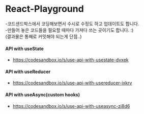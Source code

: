 # React-Playground

-코드샌드박스에서 코딩해보면서 수시로 수정도 하고 업데이트도 합니다. <br />
-만들어 놓은 코드들을 필요할 때마다 가져다 쓰는 곳이기도 합니다. :) <br />
(결과물은 통째로 커밋해야 되는게 단점..)

#### API with useState 
- https://codesandbox.io/s/use-api-with-usestate-dvxek

#### API with useReducer
- https://codesandbox.io/s/use-api-with-usereducer-ixkrv

#### API with useAsync(custom hooks)
- https://codesandbox.io/s/use-api-with-useasync-zi8d6
